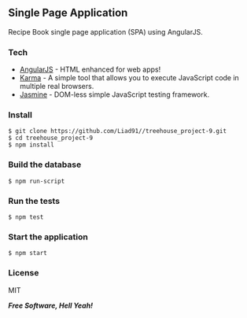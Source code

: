 ## Single Page Application

Recipe Book single page application (SPA) using AngularJS.

### Tech
* [AngularJS](https://angularjs.org) - HTML enhanced for web apps!
* [Karma](https://karma-runner.github.io/1.0/index.html) - A simple tool that allows you to execute JavaScript code in multiple real browsers.
* [Jasmine](https://jasmine.github.io) - DOM-less simple JavaScript testing framework.

### Install

```
$ git clone https://github.com/Liad91//treehouse_project-9.git
$ cd treehouse_project-9
$ npm install 
```

### Build the database

```
$ npm run-script
```

### Run the tests

```
$ npm test
```

### Start the application

```
$ npm start
```


### License

MIT

***Free Software, Hell Yeah!***